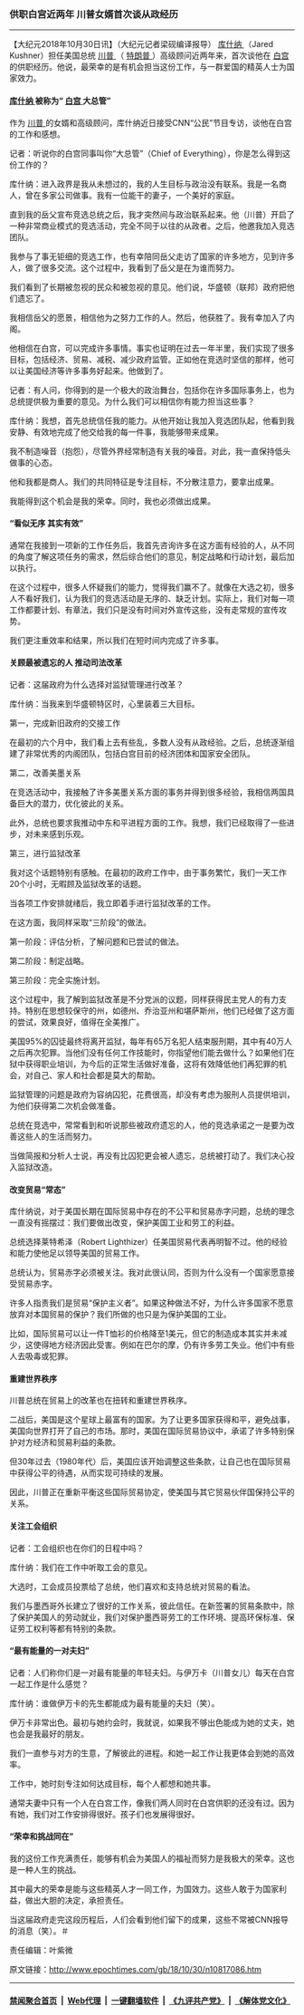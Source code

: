 ### 供职白宫近两年 川普女婿首次谈从政经历
------------------------

<p>
 【大纪元2018年10月30日讯】（大纪元记者梁砚编译报导）
 <a href="http://www.epochtimes.com/gb/tag/%E5%BA%93%E4%BB%80%E7%BA%B3.html">
  库什纳
 </a>
 （Jared Kushner）担任美国总统
 <a href="http://www.epochtimes.com/gb/tag/%E5%B7%9D%E6%99%AE.html">
  川普
 </a>
 （
 <a href="http://www.epochtimes.com/gb/tag/%E7%89%B9%E6%9C%97%E6%99%AE.html">
  特朗普
 </a>
 ）高级顾问近两年来，首次谈他在
 <a href="http://www.epochtimes.com/gb/tag/%E7%99%BD%E5%AE%AB.html">
  白宫
 </a>
 的供职经历。他说，最荣幸的是有机会担当这份工作，与一群爱国的精英人士为国家效力。
</p>
<h4>
 <a href="http://www.epochtimes.com/gb/tag/%E5%BA%93%E4%BB%80%E7%BA%B3.html">
  库什纳
 </a>
 被称为“
 <a href="http://www.epochtimes.com/gb/tag/%E7%99%BD%E5%AE%AB.html">
  白宫
 </a>
 大总管”
</h4>
<p>
 作为
 <a href="http://www.epochtimes.com/gb/tag/%E5%B7%9D%E6%99%AE.html">
  川普
 </a>
 的女婿和高级顾问，库什纳近日接受CNN“公民”节目专访，谈他在白宫的工作和感想。
</p>
<p>
 记者：听说你的白宫同事叫你“大总管”（Chief of Everything），你是怎么得到这份工作的？
</p>
<p>
 库什纳：进入政界是我从未想过的，我的人生目标与政治没有联系。我是一名商人，曾在多家公司做事。我有一位能干的妻子，一个美好的家庭。
</p>
<p>
 直到我的岳父宣布竞选总统之后，我才突然间与政治联系起来。他（川普）开启了一种非常商业模式的竞选活动，完全不同于以往的从政者。之后，他邀我加入竞选团队。
</p>
<p>
 我参与了事无钜细的竞选工作，也有幸陪同岳父走访了国家的许多地方，见到许多人，做了很多交流。这个过程中，我看到了岳父是在为谁而努力。
</p>
<p>
 我们看到了长期被忽视的民众和被忽视的意见。他们说，华盛顿（联邦）政府把他们遗忘了。
</p>
<p>
 我相信岳父的愿景，相信他为之努力工作的人。然后，他获胜了。我有幸加入了内阁。
</p>
<p>
 他相信在白宫，可以完成许多事情。事实也证明在过去一年半里，我们实现了很多目标，包括经济、贸易、减税、减少政府监管。正如他在竞选时坚信的那样，他可以让美国经济等许多事务好起来。他做到了。
</p>
<p>
 记者：有人问，你得到的是一个极大的政治舞台，包括你在许多国际事务上，也为总统提供极为重要的意见。为什么我们可以相信你有能力担当这些事？
</p>
<p>
 库什纳：我想，首先总统信任我的能力。从他开始让我加入竞选团队起，他看到我安静、有效地完成了他交给我的每一件事，我能够带来成果。
</p>
<p>
 我不制造噪音（抱怨），尽管外界经常制造有关我的噪音。对此，我一直保持低头做事的心态。
</p>
<p>
 他和我都是商人。我们的共同特征是专注目标，不分散注意力，要拿出成果。
</p>
<p>
 我能得到这个机会是我的荣幸。同时，我也必须做出成果。
</p>
<h4>
 “看似无序 其实有效”
</h4>
<p>
 通常在我接到一项新的工作任务后，我首先咨询许多在这方面有经验的人，从不同的角度了解这项任务的需求，然后综合他们的意见，制定战略和行动计划，最后加以执行。
</p>
<p>
 在这个过程中，很多人怀疑我们的能力，觉得我们赢不了。就像在大选之初，很多人不看好我们，认为我们的竞选活动是无序的、缺乏计划。实际上，我们对每一项工作都要计划、有章法，我们只是没有时间对外宣传这些，没有走常规的宣传攻势。
</p>
<p>
 我们更注重效率和结果，所以我们在短时间内完成了许多事。
</p>
<h4>
 关顾最被遗忘的人 推动司法改革
</h4>
<p>
 记者：这届政府为什么选择对监狱管理进行改革？
</p>
<p>
 库什纳：当我来到华盛顿特区时，心里装着三大目标。
</p>
<p>
 第一，完成新旧政府的交接工作
</p>
<p>
 在最初的六个月中，我们看上去有些乱，多数人没有从政经验。之后，总统逐渐组建了非常优秀的内阁团队，包括白宫目前的经济团体和国家安全团队。
</p>
<p>
 第二，改善美墨关系
</p>
<p>
 在竞选活动中，我接触了许多美墨关系方面的事务并得到很多经验，我相信两国具备巨大的潜力，优化彼此的关系。
</p>
<p>
 此外，总统也要求我推动中东和平进程方面的工作。我想，我们已经取得了一些进步，对未来感到乐观。
</p>
<p>
 第三，进行监狱改革
</p>
<p>
 我对这个话题特别有感触。在最初的政府工作中，由于事务繁忙，我们一天工作20个小时，无暇顾及监狱改革的话题。
</p>
<p>
 当各项工作安排就绪后，我立即着手进行监狱改革的工作。
</p>
<p>
 在这方面，我同样采取“三阶段”的做法。
</p>
<p>
 第一阶段：评估分析，了解问题和已尝试的做法。
</p>
<p>
 第二阶段：制定战略。
</p>
<p>
 第三阶段：完全实施计划。
</p>
<p>
 这个过程中，我了解到监狱改革是不分党派的议题，同样获得民主党人的有力支持。特别在思想较保守的州，如德州、乔治亚州和堪萨斯州，他们已经做了这方面的尝试，效果良好，值得在全美推广。
</p>
<p>
 美国95%的囚徒最终将离开监狱，每年有65万名犯人结束服刑期，其中有40万人之后再次犯罪。当他们没有任何工作技能时，你指望他们能去做什么？如果他们在狱中获得职业培训，为今后的正常生活做好准备，这将有效降低他们再犯罪的机会，对自己、家人和社会都是莫大的帮助。
</p>
<p>
 监狱管理的问题是政府为容纳囚犯，花费很高，却没有考虑为服刑人员提供培训，为他们获得第二次机会做准备。
</p>
<p>
 总统在竞选中，常常看到和听说那些被政府遗忘的人，他的竞选承诺之一是要为改善这些人的生活而努力。
</p>
<p>
 当做简报和分析人士说，再没有比囚犯更会被人遗忘，总统被打动了。我们决心投入监狱改造。
</p>
<h4>
 改变贸易“常态”
</h4>
<p>
 库什纳说，对于美国长期在国际贸易中存在的不公平和贸易赤字问题，总统的理念一直没有摇摆过：我们要做出改变，保护美国工业和劳工的利益。
</p>
<p>
 总统选择莱特希泽（Robert Lighthizer）任美国贸易代表再明智不过。他的经验和能力使他足以领导美国的贸易工作。
</p>
<p>
 总统认为，贸易赤字必须被关注。我对此很认同，否则为什么没有一个国家愿意接受贸易赤字。
</p>
<p>
 许多人指责我们是贸易“保护主义者”。如果这种做法不好，为什么许多国家不愿意放弃对本国贸易的保护？我们所做的也只是为保护美国的工业。
</p>
<p>
 比如，国际贸易可以让一件T恤衫的价格降至1美元，但它的制造成本其实并未减少，这使得地方经济因此受害。例如在巴尔的摩，仍有许多劳工失业。他们中有些人去吸毒或犯罪。
</p>
<h4>
 重建世界秩序
</h4>
<p>
 川普总统在贸易上的改革也在扭转和重建世界秩序。
</p>
<p>
 二战后，美国是这个星球上最富有的国家。为了让更多国家获得和平，避免战事，美国向世界打开了自己的市场。那时，美国在国际贸易协议中，承诺了许多特别保护对方经济和贸易利益的条款。
</p>
<p>
 但30年过去（1980年代）后，美国应该开始调整这些条款，让自己也在国际贸易中获得公平的待遇，从而实现可持续的发展。
</p>
<p>
 因此，川普正在重新平衡这些国际贸易协定，使美国与其它贸易伙伴国保持公平的关系。
</p>
<h4>
 关注工会组织
</h4>
<p>
 记者：工会组织也在你们的日程中吗？
</p>
<p>
 库什纳：我们在工作中听取工会的意见。
</p>
<p>
 大选时，工会成员投票给了总统，他们喜欢和支持总统对贸易的看法。
</p>
<p>
 我们与墨西哥外长建立了很好的工作关系，彼此信任。在新签署的贸易条款中，除了保护美国人的劳动就业，我们对保护墨西哥劳工的工作环境、提高环保标准、保证劳工权利等都有特别的条款。
</p>
<h4>
 “最有能量的一对夫妇”
</h4>
<p>
 记者：人们称你们是一对最有能量的年轻夫妇。与伊万卡（川普女儿）每天在白宫一起工作是什么感觉？
</p>
<p>
 库什纳：谁做伊万卡的先生都能成为最有能量的夫妇（笑）。
</p>
<p>
 伊万卡非常出色。最初与她约会时，我就说，如果我不够出色能成为她的丈夫，她也会是我最好的朋友。
</p>
<p>
 我们一直参与对方的生意，了解彼此的进程。和她一起工作让我更体会到她的高效率。
</p>
<p>
 工作中，她时刻专注如何达成目标，每个人都想和她共事。
</p>
<p>
 通常夫妻中只有一个人在白宫工作，像我们两人同时在白宫供职的还没有过。因为有她，我们对工作安排得很好。孩子们也发展得很好。
</p>
<h4>
 “荣幸和挑战同在”
</h4>
<p>
 我的这份工作充满责任，能够有机会为美国人的福祉而努力是我极大的荣幸。这也是一种人生的挑战。
</p>
<p>
 其中最大的荣幸是能与这些精英人才一同工作，为国效力。这些人敢于为国家利益，做出大胆的决定，承担责任。
</p>
<p>
 当这届政府走完这段历程后，人们会看到他们留下的成果，这些不常被CNN报导的消息（笑）。＃
</p>
<p>
</p>
<p>
 责任编辑：叶紫微
</p>

原文链接：http://www.epochtimes.com/gb/18/10/30/n10817086.htm


------------------------
#### [禁闻聚合首页](https://github.com/gfw-breaker/banned-news/blob/master/README.md) &nbsp;|&nbsp; [Web代理](https://github.com/gfw-breaker/open-proxy/blob/master/README.md) &nbsp;|&nbsp; [一键翻墙软件](https://github.com/gfw-breaker/nogfw/blob/master/README.md) &nbsp;|&nbsp; [《九评共产党》](https://github.com/gfw-breaker/9ping.md/blob/master/README.md#九评之一评共产党是什么) &nbsp;|&nbsp; [《解体党文化》](https://github.com/gfw-breaker/jtdwh.md/blob/master/README.md#绪论)